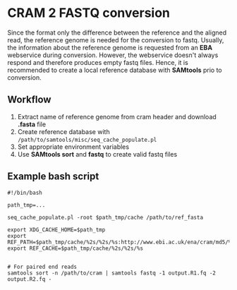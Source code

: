 # CRAM 2 FASTQ conversion

Since the format only the difference between the reference and the aligned read, the reference genome is needed for the conversion to fastq. Usually, the information about the reference genome is requested from an **EBA** webservice during conversion. However, the webservice doesn't always respond and therefore produces empty fastq files. Hence, it is recommended to create a local reference database with **SAMtools** prio to conversion.

## Workflow
1. Extract name of reference genome from cram header and download **.fasta** file
2. Create reference database with ```/path/to/samtools/misc/seq_cache_populate.pl```
3. Set appropriate environment variables
4. Use **SAMtools sort** and **fastq** to create valid fastq files

## Example bash script

```
#!/bin/bash

path_tmp=...

seq_cache_populate.pl -root $path_tmp/cache /path/to/ref_fasta

export XDG_CACHE_HOME=$path_tmp
export REF_PATH=$path_tmp/cache/%2s/%2s/%s:http://www.ebi.ac.uk/ena/cram/md5/%s
export REF_CACHE=$path_tmp/cache/%2s/%2s/%s


# For paired end reads
samtools sort -n /path/to/cram | samtools fastq -1 output.R1.fq -2 output.R2.fq -
```
